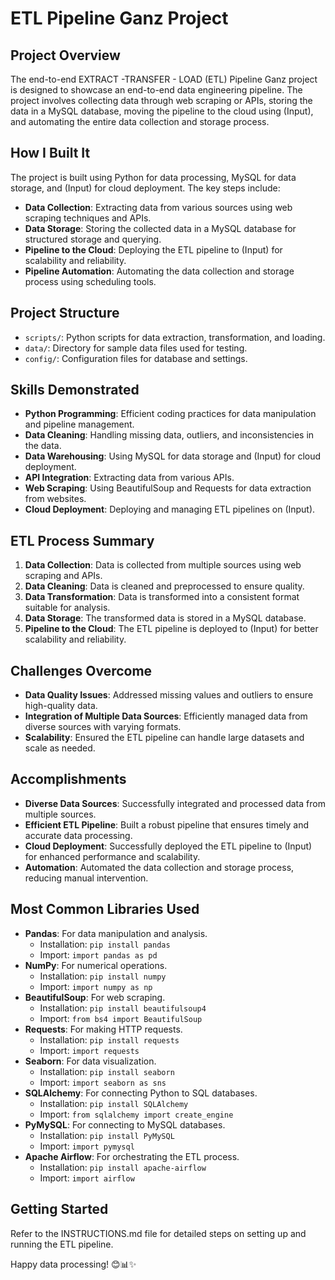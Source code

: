 # ETL Pipeline Ganz Project

## Project Overview
The end-to-end EXTRACT -TRANSFER - LOAD (ETL) Pipeline Ganz project is designed to showcase an end-to-end data engineering pipeline. The project involves collecting data through web scraping or APIs, storing the data in a MySQL database, moving the pipeline to the cloud using (Input), and automating the entire data collection and storage process.

## How I Built It
The project is built using Python for data processing, MySQL for data storage, and (Input) for cloud deployment. The key steps include:
- **Data Collection**: Extracting data from various sources using web scraping techniques and APIs.
- **Data Storage**: Storing the collected data in a MySQL database for structured storage and querying.
- **Pipeline to the Cloud**: Deploying the ETL pipeline to (Input) for scalability and reliability.
- **Pipeline Automation**: Automating the data collection and storage process using scheduling tools.

## Project Structure
- `scripts/`: Python scripts for data extraction, transformation, and loading.
- `data/`: Directory for sample data files used for testing.
- `config/`: Configuration files for database and settings.

## Skills Demonstrated
- **Python Programming**: Efficient coding practices for data manipulation and pipeline management.
- **Data Cleaning**: Handling missing data, outliers, and inconsistencies in the data.
- **Data Warehousing**: Using MySQL for data storage and (Input) for cloud deployment.
- **API Integration**: Extracting data from various APIs.
- **Web Scraping**: Using BeautifulSoup and Requests for data extraction from websites.
- **Cloud Deployment**: Deploying and managing ETL pipelines on (Input).

## ETL Process Summary
1. **Data Collection**: Data is collected from multiple sources using web scraping and APIs.
2. **Data Cleaning**: Data is cleaned and preprocessed to ensure quality.
3. **Data Transformation**: Data is transformed into a consistent format suitable for analysis.
4. **Data Storage**: The transformed data is stored in a MySQL database.
5. **Pipeline to the Cloud**: The ETL pipeline is deployed to (Input) for better scalability and reliability.

## Challenges Overcome
- **Data Quality Issues**: Addressed missing values and outliers to ensure high-quality data.
- **Integration of Multiple Data Sources**: Efficiently managed data from diverse sources with varying formats.
- **Scalability**: Ensured the ETL pipeline can handle large datasets and scale as needed.

## Accomplishments
- **Diverse Data Sources**: Successfully integrated and processed data from multiple sources.
- **Efficient ETL Pipeline**: Built a robust pipeline that ensures timely and accurate data processing.
- **Cloud Deployment**: Successfully deployed the ETL pipeline to (Input) for enhanced performance and scalability.
- **Automation**: Automated the data collection and storage process, reducing manual intervention.

## Most Common Libraries Used
- **Pandas**: For data manipulation and analysis.
  - Installation: `pip install pandas`
  - Import: `import pandas as pd`
- **NumPy**: For numerical operations.
  - Installation: `pip install numpy`
  - Import: `import numpy as np`
- **BeautifulSoup**: For web scraping.
  - Installation: `pip install beautifulsoup4`
  - Import: `from bs4 import BeautifulSoup`
- **Requests**: For making HTTP requests.
  - Installation: `pip install requests`
  - Import: `import requests`
- **Seaborn**: For data visualization.
  - Installation: `pip install seaborn`
  - Import: `import seaborn as sns`
- **SQLAlchemy**: For connecting Python to SQL databases.
  - Installation: `pip install SQLAlchemy`
  - Import: `from sqlalchemy import create_engine`
- **PyMySQL**: For connecting to MySQL databases.
  - Installation: `pip install PyMySQL`
  - Import: `import pymysql`
- **Apache Airflow**: For orchestrating the ETL process.
  - Installation: `pip install apache-airflow`
  - Import: `import airflow`

## Getting Started
Refer to the INSTRUCTIONS.md file for detailed steps on setting up and running the ETL pipeline.

Happy data processing! 😊📊✨
